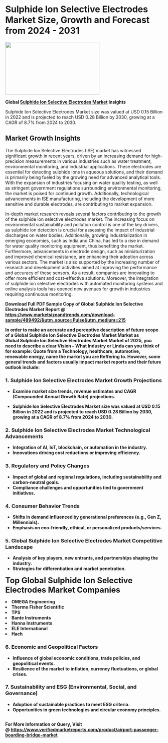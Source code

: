 <H1>Sulphide Ion Selective Electrodes Market Size, Growth and Forecast from 2024 - 2031</H1><img class="aligncenter size-medium wp-image-584254" src="https://thirdeyenews.in/wp-content/uploads/2024/09/Global-Market-Research-300x168.jpeg" alt="" width="300" height="168" /><p><strong>Global&nbsp;<a href="https://www.marketsizeandtrends.com/download-sample/489492/&amp;utm_source=Pulse&amp;utm_medium=215">Sulphide Ion Selective Electrodes Market</a> Insights</strong></p><p>Sulphide Ion Selective Electrodes Market size was valued at USD 0.15 Billion in 2022 and is projected to reach USD 0.28 Billion by 2030, growing at a CAGR of 8.7% from 2024 to 2030.</p><p><h2>Market Growth Insights</h2> The Sulphide Ion Selective Electrodes (ISE) market has witnessed significant growth in recent years, driven by an increasing demand for high-precision measurements in various industries such as water treatment, environmental monitoring, and industrial applications. These electrodes are essential for detecting sulphide ions in aqueous solutions, and their demand is primarily being fueled by the growing need for advanced analytical tools. With the expansion of industries focusing on water quality testing, as well as stringent government regulations surrounding environmental monitoring, the market is poised for continued growth. Additionally, technological advancements in ISE manufacturing, including the development of more sensitive and durable electrodes, are contributing to market expansion. <p><strong></strong></p> <p>In-depth market research reveals several factors contributing to the growth of the sulphide ion selective electrodes market. The increasing focus on environmental sustainability and pollution control is one of the key drivers, as sulphide ion detection is crucial for assessing the impact of industrial discharges on water bodies. Additionally, growing industrialization in emerging economies, such as India and China, has led to a rise in demand for water quality monitoring equipment, thus benefiting the market. Furthermore, advancements in electrode design, such as miniaturization and improved chemical resistance, are enhancing their adoption across various sectors. The market is also supported by the increasing number of research and development activities aimed at improving the performance and accuracy of these sensors. As a result, companies are innovating to offer more efficient and cost-effective solutions. Moreover, the integration of sulphide ion selective electrodes with automated monitoring systems and online analysis tools has opened new avenues for growth in industries requiring continuous monitoring. <p><strong></p><p><span class=""><strong>Download Full PDF Sample Copy of Global Sulphide Ion Selective Electrodes Market Report</strong> @ <a href="https://www.marketsizeandtrends.com/download-sample/489492/&amp;utm_source=Pulse&amp;utm_medium=215" target="_blank">https://www.marketsizeandtrends.com/download-sample/489492/&amp;utm_source=Pulse&amp;utm_medium=215</a></span></p><p>In order to make an accurate and perceptive description of future scope of a Global&nbsp;Sulphide Ion Selective Electrodes Market Market as Global&nbsp;Sulphide Ion Selective Electrodes Market Market of 2025, you need to describe a clear Vision &ndash; What Industry or Linda can you think of for example: Quote from a Technology, healthcare, automotive, renewable energy, name the market you are Reffering to. However, some general trends and factors usually impact market reports and their future outlook include:</p><h3>1.&nbsp;<strong>Sulphide Ion Selective Electrodes Market Growth Projections</strong></h3><ul><li>Examine market size trends, revenue estimates and CAGR (Compounded Annual Growth Rate) projections.</li><li><p>Sulphide Ion Selective Electrodes Market size was valued at USD 0.15 Billion in 2022 and is projected to reach USD 0.28 Billion by 2030, growing at a CAGR of 8.7% from 2024 to 2030.</p></li></ul><h3>2.&nbsp;<strong>Sulphide Ion Selective Electrodes Market Technological Advancements</strong></h3><ul><li>Integration of AI, IoT, blockchain, or automation in the industry.</li><li>Innovations driving cost reductions or improving efficiency.</li></ul><h3>3.&nbsp;<strong>Regulatory and Policy Changes</strong></h3><ul><li>Impact of global and regional regulations, including sustainability and carbon-neutral goals.</li><li>Compliance challenges and opportunities tied to government initiatives.</li></ul><h3>4.&nbsp;<strong>Consumer Behavior Trends</strong></h3><ul><li>Shifts in demand influenced by generational preferences (e.g., Gen Z, Millennials).</li><li>Emphasis on eco-friendly, ethical, or personalized products/services.</li></ul><h3>5.&nbsp;<strong>Global Sulphide Ion Selective Electrodes Market Competitive Landscape</strong></h3><ul><li>Analysis of key players, new entrants, and partnerships shaping the industry.</li><li>Strategies for differentiation and market penetration.</li></ul><p data-pm-slice="1 1 []"><span style="color: inherit; font-family: inherit; font-size: 25px;">Top Global Sulphide Ion Selective Electrodes Market Companies</span></p><div class="" data-test-id=""><p><li>OMEGA Engineering</li><li> Thermo Fisher Scientific</li><li> TPS</li><li> Bante Instruments</li><li> Hanna Instruments</li><li> ELE International</li><li> Hach</li></p></div><h3>6.&nbsp;<strong>Economic and Geopolitical Factors</strong></h3><ul><li>Influence of global economic conditions, trade policies, and geopolitical events.</li><li>Resilience of the market to inflation, currency fluctuations, or global crises.</li></ul><h3>7.&nbsp;<strong>Sustainability and ESG (Environmental, Social, and Governance)</strong></h3><ul><li>Adoption of sustainable practices to meet ESG criteria.</li><li>Opportunities in green technologies and circular economy principles.</li></ul><h2><strong style="font-size: 14px;">For More Information or Query, Visit @&nbsp;</strong><a style="background-color: #ffffff; font-size: 14px;" href="https://www.marketsizeandtrends.com/report/sulphide-ion-selective-electrodes-market/" target="_blank">https://www.verifiedmarketreports.com/product/airport-passenger-boarding-bridge-market</a></h2>
